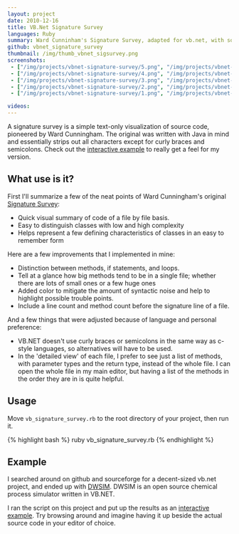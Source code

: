 ```yaml
---
layout: project
date: 2010-12-16
title: VB.Net Signature Survey
languages: Ruby
summary: Ward Cunninham's Signature Survey, adapted for vb.net, with some enhancements of my own.
github: vbnet_signature_survey
thumbnail: /img/thumb_vbnet_sigsurvey.png
screenshots: 
 - ["/img/projects/vbnet-signature-survey/5.png", "/img/projects/vbnet-signature-survey/5.png", "Sample VB.NET signature survey page"]
 - ["/img/projects/vbnet-signature-survey/4.png", "/img/projects/vbnet-signature-survey/4.png", ""]
 - ["/img/projects/vbnet-signature-survey/3.png", "/img/projects/vbnet-signature-survey/3.png", ""]
 - ["/img/projects/vbnet-signature-survey/2.png", "/img/projects/vbnet-signature-survey/2.png", ""]
 - ["/img/projects/vbnet-signature-survey/1.png", "/img/projects/vbnet-signature-survey/1.png", ""]

videos:
---
```


A signature survey is a simple text-only visualization of source code, pioneered
by Ward Cunningham. The original was written with Java in mind and essentially
strips out all characters except for curly braces and semicolons. Check out the
[interactive example](report/) to really get a feel for my version.

What use is it?
---

First I'll summarize a few of the neat points of Ward Cunningham's original [Signature Survey](http://c2.com/doc/SignatureSurvey/):

 * Quick visual summary of code of a file by file basis.
 * Easy to distinguish classes with low and high complexity 
 * Helps represent a few defining characteristics of classes in an easy to remember form
 
Here are a few improvements that I implemented in mine:

 * Distinction between methods, if statements, and loops. 
 * Tell at a glance how big methods tend to be in a single file; whether there are lots of small ones or a few huge ones 
 * Added color to mitigate the amount of syntactic noise and help to highlight possible trouble points.
 * Include a line count and method count before the signature line of a file.
 
 And a few things that were adjusted because of language and personal preference:
 
 * VB.NET doesn't use curly braces or semicolons in the same way as c-style languages, so alternatives will have to be used.
 * In the 'detailed view' of each file, I prefer to see just a list of methods, with parameter types and the return type, instead of the whole file. I can open the whole file in my main editor, but having a list of the methods in the order they are in is quite helpful. 

Usage
---

Move `vb_signature_survey.rb` to the root directory of your project, then run
it.

{% highlight bash %}
ruby vb_signature_survey.rb
{% endhighlight %}

Example
---

I searched around on github and sourceforge for a decent-sized vb.net project,
and ended up with [DWSIM](http://sourceforge.net/projects/dwsim/). DWSIM is an
open source chemical process simulator written in VB.NET.

I ran the script on this project and put up the results as an [interactive
example](report/). Try browsing around and imagine having it up beside the actual source
code in your editor of choice.

